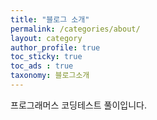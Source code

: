 ```yaml
---
title: "블로그 소개"
permalink: /categories/about/
layout: category
author_profile: true
toc_sticky: true
toc_ads : true
taxonomy: 블로그소개
---
```


프로그래머스 코딩테스트 풀이입니다.
